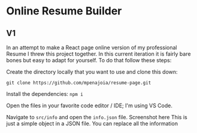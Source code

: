 # Online Resume Builder

## V1
In an attempt to make a React page online version of my professional Resume I threw this project together. In this current iteration it is fairly bare bones but easy to adapt for yourself. To do that follow these steps:

Create the directory locally that you want to use and clone this down:

`git clone https://github.com/mpenajoia/resume-page.git`

Install the dependencies:
`npm i`

Open the files in your favorite code editor / IDE; I'm using VS Code.

Navigate to `src/info` and open the `info.json` file. 
Screenshot here
This is just a simple object in a JSON file. You can replace all the information 
